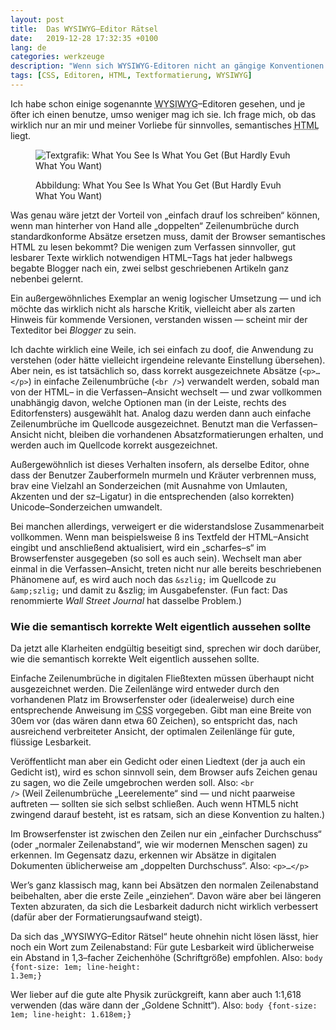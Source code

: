 ```yaml
---
layout: post
title:  Das WYSIWYG–Editor Rätsel
date:   2019-12-28 17:32:35 +0100
lang: de
categories: werkzeuge
description: "Wenn sich WYSIWYG-Editoren nicht an gängige Konventionen halten, nützt einfache Anwendung auch wenig."
tags: [CSS, Editoren, HTML, Textformatierung, WYSIWYG]
---
```

Ich habe schon einige sogenannte <abbr title="What You See Is What You Get">WYSIWYG</abbr>–Editoren gesehen, und je öfter ich einen benutze, umso weniger mag ich sie. Ich frage mich, ob das wirklich nur an mir und meiner Vorliebe für sinnvolles, semantisches <abbr title="HyperText Markup Language">HTML</abbr> liegt.
<!--more-->
<figure>
<p><img src="{{site.baseurl}}/assets/images/wysiwyg.png" alt="Textgrafik: What You See Is What You Get (But Hardly Evuh What You Want)"/></p>
<figcaption>
<p>Abbildung: What You See Is What You Get (But Hardly Evuh What You Want)</p>
</figcaption>
</figure>

Was genau wäre jetzt der Vorteil von „einfach drauf los schreiben“ können, wenn man hinterher von Hand alle „doppelten“ Zeilenumbrüche durch standardkonforme Absätze ersetzen muss, damit der Browser semantisches <abbr>HTML</abbr> zu lesen bekommt? Die wenigen zum Verfassen sinnvoller, gut lesbarer Texte wirklich notwendigen <abbr>HTML</abbr>–Tags hat jeder halbwegs begabte Blogger nach ein, zwei selbst geschriebenen Artikeln ganz nebenbei gelernt.

Ein außergewöhnliches Exemplar an wenig logischer Umsetzung — und ich möchte das wirklich nicht als harsche Kritik, vielleicht aber als zarten Hinweis für kommende Versionen, verstanden wissen — scheint mir der Texteditor bei <em>Blogger</em> zu sein.

Ich dachte wirklich eine Weile, ich sei einfach zu doof, die Anwendung zu verstehen (oder hätte vielleicht irgendeine relevante Einstellung übersehen). Aber nein, es ist tatsächlich so, dass korrekt ausgezeichnete Absätze (<code>&lt;p&gt;…&lt;&#47;p&gt;</code>) in einfache Zeilenumbrüche (<code>&lt;br &#47;&gt;</code>) verwandelt werden, sobald man von der <abbr>HTML</abbr>– in die Verfassen–Ansicht wechselt — und zwar vollkommen unabhängig davon, welche Optionen man (in der Leiste, rechts des Editorfensters) ausgewählt hat. Analog dazu werden dann auch einfache Zeilenumbrüche im Quellcode ausgezeichnet. Benutzt man die Verfassen–Ansicht nicht, bleiben die vorhandenen Absatzformatierungen erhalten, und werden auch im Quellcode korrekt ausgezeichnet.

Außergewöhnlich ist dieses Verhalten insofern, als derselbe Editor, ohne dass der Benutzer Zauberformeln murmeln und Kräuter verbrennen muss, brav eine Vielzahl an Sonderzeichen (mit Ausnahme von Umlauten, Akzenten und der <abbr>sz</abbr>–Ligatur) in die entsprechenden (also korrekten) Unicode–Sonderzeichen umwandelt.

Bei manchen allerdings, verweigert er die widerstandslose Zusammenarbeit vollkommen. Wenn man beispielsweise &szlig; ins Textfeld der HTML–Ansicht eingibt und anschließend aktualisiert, wird ein „scharfes–s“ im Browserfenster ausgegeben (so soll es auch sein). Wechselt man aber einmal in die Verfassen–Ansicht, treten nicht nur alle bereits beschriebenen Phänomene auf, es wird auch noch das <code>&amp;szlig;</code> im Quellcode zu <code>&amp;amp;szlig;</code> und damit zu &amp;szlig; im Ausgabefenster. (Fun fact: Das renommierte <em>Wall Street Journal</em> hat dasselbe Problem.)

<h3>Wie die semantisch korrekte Welt eigentlich aussehen sollte</h3>

Da jetzt alle Klarheiten endgültig beseitigt sind, sprechen wir doch darüber, wie die semantisch korrekte Welt eigentlich aussehen sollte.

Einfache Zeilenumbrüche in digitalen Fließtexten müssen überhaupt nicht ausgezeichnet werden. Die Zeilenlänge wird entweder durch den vorhandenen Platz im Browserfenster oder (idealerweise) durch eine entsprechende Anweisung im <abbr title="Cascading Style Sheet">CSS</abbr> vorgegeben. Gibt man eine Breite von 30em vor (das wären dann etwa 60 Zeichen), so entspricht das, nach ausreichend verbreiteter Ansicht, der optimalen Zeilenlänge für gute, flüssige Lesbarkeit.

Veröffentlicht man aber ein Gedicht oder einen Liedtext (der ja auch ein Gedicht ist), wird es schon sinnvoll sein, dem Browser aufs Zeichen genau zu sagen, wo die Zeile umgebrochen werden soll. Also: <code>&lt;br /&gt;</code> (Weil Zeilenumbrüche „Leerelemente“ sind — und nicht paarweise auftreten — sollten sie sich selbst schließen. Auch wenn <abbr>HTML5</abbr> nicht zwingend darauf besteht, ist es ratsam, sich an diese Konvention zu halten.)

Im Browserfenster ist zwischen den Zeilen nur ein „einfacher Durchschuss“ (oder „normaler Zeilenabstand“, wie wir modernen Menschen sagen) zu erkennen. Im Gegensatz dazu, erkennen wir Absätze in digitalen Dokumenten üblicherweise am „doppelten Durchschuss“. Also: <code>&lt;p&gt;…&lt;&#47;p&gt;</code>

Wer’s ganz klassisch mag, kann bei Absätzen den normalen Zeilenabstand beibehalten, aber die erste Zeile „einziehen“. Davon wäre aber bei längeren Texten abzuraten, da sich die Lesbarkeit dadurch nicht wirklich verbessert (dafür aber der Formatierungsaufwand steigt).

Da sich das „<abbr>WYSIWYG</abbr>–Editor Rätsel“ heute ohnehin nicht lösen lässt, hier noch ein Wort zum Zeilenabstand: Für gute Lesbarkeit wird üblicherweise ein Abstand in 1,3–facher Zeichenhöhe (Schriftgröße) empfohlen. Also: <code>body &#123;font-size: 1em; line-height: 1.3em;&#125;</code>

Wer lieber auf die gute alte Physik zurückgreift, kann aber auch 1:1,618 verwenden (das wäre dann der „Goldene Schnitt“). Also: <code>body &#123;font-size: 1em; line-height: 1.618em;&#125;</code>
